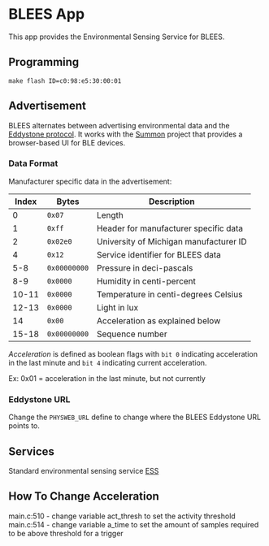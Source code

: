 BLEES App
=========

This app provides the Environmental Sensing Service for BLEES.

Programming
-----------

    make flash ID=c0:98:e5:30:00:01

Advertisement
-------------

BLEES alternates between advertising environmental data and the
[Eddystone protocol](https://github.com/google/eddystone). It works with the
[Summon](https://github.com/lab11/summon) project that provides a browser-based
UI for BLE devices.

### Data Format

Manufacturer specific data in the advertisement:

| Index | Bytes        | Description                            |
| ----- | ------------ | -------------------------------------- |
| 0     | `0x07`       | Length                                 |
| 1     | `0xff`       | Header for manufacturer specific data  |
| 2     | `0x02e0`     | University of Michigan manufacturer ID |
| 4     | `0x12`       | Service identifier for BLEES data      |
| 5-8   | `0x00000000` | Pressure in deci-pascals               |
| 8-9   | `0x0000`     | Humidity in centi-percent              |
| 10-11 | `0x0000`     | Temperature in centi-degrees Celsius   |
| 12-13 | `0x0000`     | Light in lux                           |
| 14    | `0x00`       | Acceleration as explained below        |
| 15-18 | `0x00000000` | Sequence number                        |

*Acceleration* is defined as boolean flags with `bit 0` indicating acceleration
in the last minute and `bit 4` indicating current acceleration.

Ex: 0x01 = acceleration in the last minute, but not currently

### Eddystone URL

Change the `PHYSWEB_URL` define to change where the BLEES Eddystone URL points to.

Services
--------

Standard environmental sensing service [ESS](https://www.bluetooth.org/en-us/specification/assigned-numbers/environmental-sensing-service-characteristics)

How To Change Acceleration
--------------------------
main.c:510 - change variable act_thresh to set the activity threshold
main.c:514 - change variable a_time to set the amount of samples required to be above threshold for a trigger


